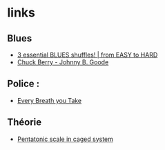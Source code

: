 # links

## Blues
- [3 essential BLUES shuffles! | from EASY to HARD](https://www.youtube.com/watch?v=bvGIQ6lALvw)
- [Chuck Berry - Johnny B. Goode ](https://www.youtube.com/watch?v=PonqAuhgxjk&list=PLlOo04r1Bet6y04A0kC5CsbFr-dIkTGPB&index=59)

## Police :
- [Every Breath you Take](https://www.youtube.com/watch?v=H-4yodHCvu0)

## Théorie
- [Pentatonic scale in caged system](https://emeryguitarchops.wordpress.com/c-a-g-e-d-and-diagonal-pentatonic-scales/)
